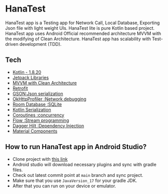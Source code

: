 # HanaTest
HanaTest app is a Testing app for Network Call, Local Database, Exporting Json file with light weight UIs. HanaTest lite is pure Kotlin based project.
HanaTest app uses Android Official recommended architecture MVVM with the modifying of Clean Architecture. HanaTest app has scalability with Test-driven development (TDD).

## Tech

- [Kotlin - 1.8.20](https://kotlinlang.org/docs/releases.html#release-details)
- [Jetpack Libraries](https://developer.android.com/jetpack)
- [MVVM with Clean Architecture](https://developer.android.com/topic/architecture)
- [Retrofit](https://github.com/square/retrofit)
- [GSON:Json serialization](https://github.com/google/gson)
- [OkHttpProfiler :Network debugging](https://github.com/itkacher/OkHttpProfiler)
- [Room Database :SQLite](https://developer.android.com/training/data-storage/room)
- [Kotlin Serialization](https://kotlinlang.org/docs/serialization.html)
- [Coroutines :concurrency](https://developer.android.com/kotlin/coroutines)
- [Flow :Stream programming](https://developer.android.com/kotlin/flow)
- [Dagger Hilt :Dependency Injection](https://developer.android.com/training/dependency-injection/hilt-android)
- [Material Components](https://developer.android.com/design/ui/mobile/guides/components/material-overview)

## How to run HanaTest app in Android Studio?
- Clone project with [this link](https://github.com/htetarkarzaw/HanaTest.git)
- Android studio will download necessary plugins and sync with gradle files.
- Check out latest commit point at `main` branch and sync project.
- Make sure that you use `JavaVersion_17` for your gradle JDK.
- After that you can run on your device or emulator.
